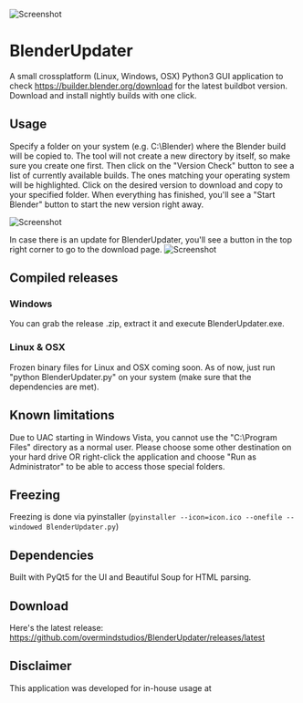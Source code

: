 ![Screenshot](https://raw.githubusercontent.com/overmindstudios/BlenderUpdater/master/screenshot.png)

# BlenderUpdater
A small crossplatform (Linux, Windows, OSX) Python3 GUI application to check <https://builder.blender.org/download> for
the latest buildbot version. Download and install nightly builds with one click.

## Usage
Specify a folder on your system (e.g. C:\Blender) where the Blender build will be copied to. The tool will not create a new directory by itself, so make sure you create one first.
Then click on the "Version Check" button to see a list of currently available builds. The ones matching your operating system will be highlighted. Click on the desired version to download and copy to your specified folder.
When everything has finished, you'll see a "Start Blender" button to start the new version right away.

![Screenshot](https://raw.githubusercontent.com/overmindstudios/BlenderUpdater/master/run_blender.png)

In case there is an update for BlenderUpdater, you'll see a button in the top right corner to go to the download page.
![Screenshot](https://raw.githubusercontent.com/overmindstudios/BlenderUpdater/master/app_update.png)

## Compiled releases
### Windows
You can grab the release .zip, extract it and execute BlenderUpdater.exe.

### Linux & OSX
Frozen binary files for Linux and OSX coming soon. As of now, just run "python BlenderUpdater.py" on your system (make sure that the dependencies are met).

## Known limitations
Due to UAC starting in Windows Vista, you cannot use the "C:\Program Files\" directory as a
normal user. Please choose some other destination on your hard drive OR right-click
the application and choose "Run as Administrator" to be able to access those special folders.

## Freezing
Freezing is done via pyinstaller (`pyinstaller --icon=icon.ico --onefile --windowed BlenderUpdater.py`)

## Dependencies
Built with PyQt5 for the UI and Beautiful Soup for HTML parsing.

## Download
Here's the latest release: <https://github.com/overmindstudios/BlenderUpdater/releases/latest>

## Disclaimer
This application was developed for in-house usage at
